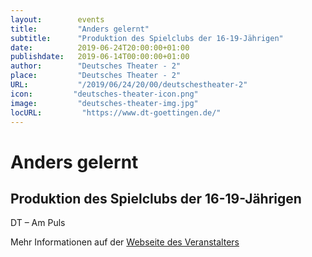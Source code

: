 ```yaml
---
layout:        events
title:         "Anders gelernt"
subtitle:      "Produktion des Spielclubs der 16-19-Jährigen"
date:          2019-06-24T20:00:00+01:00
publishdate:   2019-06-14T00:00:00+01:00
author:        "Deutsches Theater - 2"
place:         "Deutsches Theater - 2"
URL:           "/2019/06/24/20/00/deutschestheater-2"
icon:         "deutsches-theater-icon.png"
image:         "deutsches-theater-img.jpg"
locURL:         "https://www.dt-goettingen.de/"
---
```


Anders gelernt
===========

Produktion des Spielclubs der 16-19-Jährigen
-----------

 DT – Am Puls

Mehr Informationen auf der [Webseite des Veranstalters](https://www.dt-goettingen.de/stueck/anders-gelernt/)
